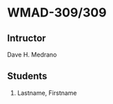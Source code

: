 <h1>WMAD-309/309</h1>

<h2>Intructor</h2>
Dave H. Medrano

<h2>Students</h2>
<ol>
    <li>Lastname, Firstname</li>
</ol>
